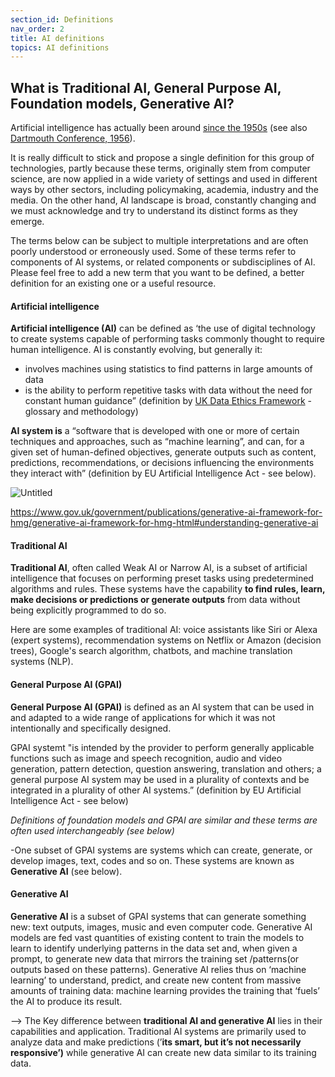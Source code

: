 ```yaml
---
section_id: Definitions
nav_order: 2
title: AI definitions
topics: AI definitions
---
```



## What is Traditional AI, General Purpose AI, Foundation models, Generative AI?



Artificial intelligence has actually been around [since the 1950s](https://redirect.cs.umbc.edu/courses/471/papers/turing.pdf) (see also [Dartmouth Conference, 1956](http://jmc.stanford.edu/articles/dartmouth/dartmouth.pdf)). 

It is really difficult to stick and propose a single definition for this group of technologies, partly because these terms, originally stem from computer science, are now applied in a wide variety of settings and used in different ways by other sectors, including policymaking, academia, industry and the media. On the other hand, AI landscape is broad, constantly changing and we must acknowledge and try to understand its distinct forms as they emerge.

The terms below can be subject to multiple interpretations and are often poorly understood or erroneously used. Some of these terms refer to components of AI systems, or related components or subdisciplines of AI. Please feel free to add a new term that you want to be defined, a better definition for an existing one or a useful resource.

#### Artificial intelligence

**Artificial intelligence (AI)** can be defined as ‘the use of digital technology to create systems capable of performing tasks commonly thought to require human intelligence. AI is constantly evolving, but generally it:

- involves machines using statistics to find patterns in large amounts of data
- is the ability to perform repetitive tasks with data without the need for constant human guidance” (definition by [UK Data Ethics Framework](https://www.gov.uk/government/publications/data-ethics-framework/data-ethics-framework-glossary-and-methodology) - glossary and methodology)


**AI system is** a “software that is developed with one or more of certain techniques and approaches, such as “machine learning”, and can, for a given set of human-defined objectives, generate outputs such as content, predictions, recommendations, or decisions influencing the environments they interact with” (definition by EU Artificial Intelligence Act - see below).

![Untitled](https://prod-files-secure.s3.us-west-2.amazonaws.com/944e70f8-04e7-4344-958e-bff14760bb0a/4253d454-238e-4632-be0d-8e3634692cdc/Untitled.png)

https://www.gov.uk/government/publications/generative-ai-framework-for-hmg/generative-ai-framework-for-hmg-html#understanding-generative-ai 

#### Traditional AI
**Traditional AI**, often called Weak AI or Narrow AI, is a subset of artificial intelligence that focuses on performing preset tasks using predetermined algorithms and rules. These systems have the capability **to find rules, learn, make decisions or predictions or generate outputs** from data without being explicitly programmed to do so. 

Here are some examples of traditional AI: voice assistants like Siri or Alexa (expert systems), recommendation systems on Netflix or Amazon (decision trees), Google's search algorithm, chatbots, and machine translation systems (NLP).

#### General Purpose AI (GPAI)
**General Purpose AI (GPAI)** is defined as an AI system that can be used in and adapted to a wide range of applications for which it was not intentionally and specifically designed.

GPAI systemt "is intended by the provider to perform generally applicable functions such as image and speech recognition, audio and video generation, pattern detection, question answering, translation and others; a general purpose AI system may be used in a plurality of contexts and be integrated in a plurality of other AI systems.” (definition by EU Artificial Intelligence Act - see below)

*Definitions of foundation models and GPAI are similar and these terms are often used interchangeably (see below)*


 -One subset of GPAI systems are systems which can create, generate, or develop images, text, codes and so on. These systems are known as **Generative AI** (see below).

#### Generative AI
**Generative AI** is a subset of GPAI systems that can generate something new: text outputs, images, music and even computer code. Generative AI models are fed vast quantities of existing content to train the models to learn to identify underlying patterns in the data set and, when given a prompt, to generate new data that mirrors the training set /patterns(or outputs based on these patterns). Generative AI relies thus on ‘machine learning’ to understand, predict, and create new content from massive amounts of  training data: machine learning provides the training that ‘fuels’ the AI to produce its result.

—> The Key difference between **traditional AI and generative AI** lies in their capabilities and application. Traditional AI systems are primarily used to analyze data and make predictions (’**its smart, but it’s not necessarily responsive’)** while generative AI can create new data similar to its training data.
